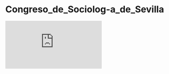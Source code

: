 # Congreso_de_Sociolog-a_de_Sevilla
<embed src="https://github.com/IkerSoria/Congreso_de_Sociolog-a_de_Sevilla/blob/main/P%C3%B3ster_Sevilla_FES-1.pdf" type="application/pdf" />
